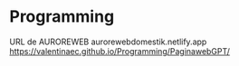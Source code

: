 # Programming

URL de AUROREWEB aurorewebdomestik.netlify.app
https://valentinaec.github.io/Programming/PaginawebGPT/
